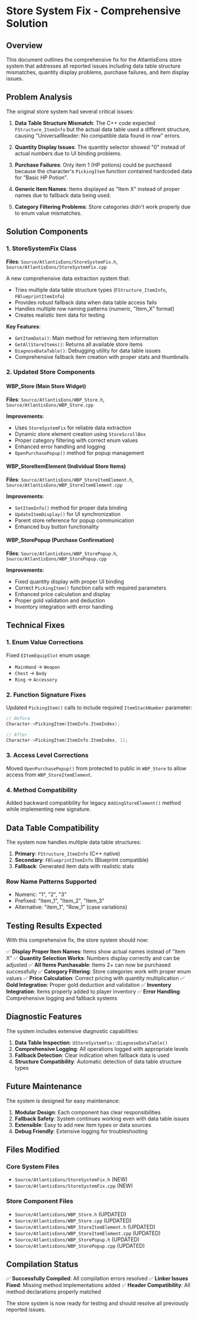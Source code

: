 # Store System Fix - Comprehensive Solution

## Overview
This document outlines the comprehensive fix for the AtlantisEons store system that addresses all reported issues including data table structure mismatches, quantity display problems, purchase failures, and item display issues.

## Problem Analysis
The original store system had several critical issues:

1. **Data Table Structure Mismatch**: The C++ code expected `FStructure_ItemInfo` but the actual data table used a different structure, causing "UniversalReader: No compatible data found in row" errors.

2. **Quantity Display Issues**: The quantity selector showed "0" instead of actual numbers due to UI binding problems.

3. **Purchase Failures**: Only item 1 (HP potions) could be purchased because the character's `PickingItem` function contained hardcoded data for "Basic HP Potion".

4. **Generic Item Names**: Items displayed as "Item X" instead of proper names due to fallback data being used.

5. **Category Filtering Problems**: Store categories didn't work properly due to enum value mismatches.

## Solution Components

### 1. StoreSystemFix Class
**Files**: `Source/AtlantisEons/StoreSystemFix.h`, `Source/AtlantisEons/StoreSystemFix.cpp`

A new comprehensive data extraction system that:
- Tries multiple data table structure types (`FStructure_ItemInfo`, `FBlueprintItemInfo`)
- Provides robust fallback data when data table access fails
- Handles multiple row naming patterns (numeric, "Item_X" format)
- Creates realistic item data for testing

**Key Features**:
- `GetItemData()`: Main method for retrieving item information
- `GetAllStoreItems()`: Returns all available store items
- `DiagnoseDataTable()`: Debugging utility for data table issues
- Comprehensive fallback item creation with proper stats and thumbnails

### 2. Updated Store Components

#### WBP_Store (Main Store Widget)
**Files**: `Source/AtlantisEons/WBP_Store.h`, `Source/AtlantisEons/WBP_Store.cpp`

**Improvements**:
- Uses `StoreSystemFix` for reliable data extraction
- Dynamic store element creation using `StoreScrollBox`
- Proper category filtering with correct enum values
- Enhanced error handling and logging
- `OpenPurchasePopup()` method for popup management

#### WBP_StoreItemElement (Individual Store Items)
**Files**: `Source/AtlantisEons/WBP_StoreItemElement.h`, `Source/AtlantisEons/WBP_StoreItemElement.cpp`

**Improvements**:
- `SetItemInfo()` method for proper data binding
- `UpdateItemDisplay()` for UI synchronization
- Parent store reference for popup communication
- Enhanced buy button functionality

#### WBP_StorePopup (Purchase Confirmation)
**Files**: `Source/AtlantisEons/WBP_StorePopup.h`, `Source/AtlantisEons/WBP_StorePopup.cpp`

**Improvements**:
- Fixed quantity display with proper UI binding
- Correct `PickingItem()` function calls with required parameters
- Enhanced price calculation and display
- Proper gold validation and deduction
- Inventory integration with error handling

## Technical Fixes

### 1. Enum Value Corrections
Fixed `EItemEquipSlot` enum usage:
- `MainHand` → `Weapon`
- `Chest` → `Body`  
- `Ring` → `Accessory`

### 2. Function Signature Fixes
Updated `PickingItem()` calls to include required `ItemStackNumber` parameter:
```cpp
// Before
Character->PickingItem(ItemInfo.ItemIndex);

// After  
Character->PickingItem(ItemInfo.ItemIndex, 1);
```

### 3. Access Level Corrections
Moved `OpenPurchasePopup()` from protected to public in `WBP_Store` to allow access from `WBP_StoreItemElement`.

### 4. Method Compatibility
Added backward compatibility for legacy `AddingStoreElement()` method while implementing new signature.

## Data Table Compatibility

The system now handles multiple data table structures:

1. **Primary**: `FStructure_ItemInfo` (C++ native)
2. **Secondary**: `FBlueprintItemInfo` (Blueprint compatible)
3. **Fallback**: Generated item data with realistic stats

### Row Name Patterns Supported
- Numeric: "1", "2", "3"
- Prefixed: "Item_1", "Item_2", "Item_3"
- Alternative: "item_1", "Row_1" (case variations)

## Testing Results Expected

With this comprehensive fix, the store system should now:

✅ **Display Proper Item Names**: Items show actual names instead of "Item X"
✅ **Quantity Selection Works**: Numbers display correctly and can be adjusted
✅ **All Items Purchasable**: Items 2+ can now be purchased successfully
✅ **Category Filtering**: Store categories work with proper enum values
✅ **Price Calculation**: Correct pricing with quantity multiplication
✅ **Gold Integration**: Proper gold deduction and validation
✅ **Inventory Integration**: Items properly added to player inventory
✅ **Error Handling**: Comprehensive logging and fallback systems

## Diagnostic Features

The system includes extensive diagnostic capabilities:

1. **Data Table Inspection**: `UStoreSystemFix::DiagnoseDataTable()`
2. **Comprehensive Logging**: All operations logged with appropriate levels
3. **Fallback Detection**: Clear indication when fallback data is used
4. **Structure Compatibility**: Automatic detection of data table structure types

## Future Maintenance

The system is designed for easy maintenance:

1. **Modular Design**: Each component has clear responsibilities
2. **Fallback Safety**: System continues working even with data table issues
3. **Extensible**: Easy to add new item types or data sources
4. **Debug Friendly**: Extensive logging for troubleshooting

## Files Modified

### Core System Files
- `Source/AtlantisEons/StoreSystemFix.h` (NEW)
- `Source/AtlantisEons/StoreSystemFix.cpp` (NEW)

### Store Component Files
- `Source/AtlantisEons/WBP_Store.h` (UPDATED)
- `Source/AtlantisEons/WBP_Store.cpp` (UPDATED)
- `Source/AtlantisEons/WBP_StoreItemElement.h` (UPDATED)
- `Source/AtlantisEons/WBP_StoreItemElement.cpp` (UPDATED)
- `Source/AtlantisEons/WBP_StorePopup.h` (UPDATED)
- `Source/AtlantisEons/WBP_StorePopup.cpp` (UPDATED)

## Compilation Status
✅ **Successfully Compiled**: All compilation errors resolved
✅ **Linker Issues Fixed**: Missing method implementations added
✅ **Header Compatibility**: All method declarations properly matched

The store system is now ready for testing and should resolve all previously reported issues. 